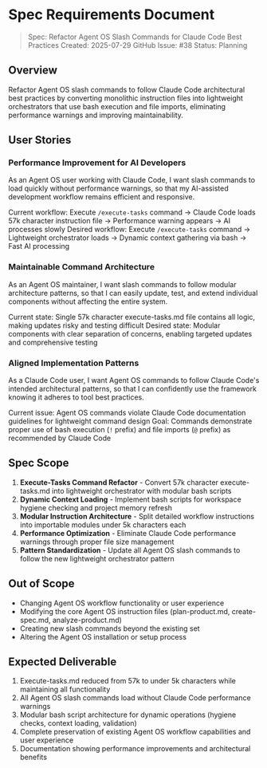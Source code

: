 # Spec Requirements Document

> Spec: Refactor Agent OS Slash Commands for Claude Code Best Practices
> Created: 2025-07-29
> GitHub Issue: #38
> Status: Planning

## Overview

Refactor Agent OS slash commands to follow Claude Code architectural best practices by converting monolithic instruction files into lightweight orchestrators that use bash execution and file imports, eliminating performance warnings and improving maintainability.

## User Stories

### Performance Improvement for AI Developers

As an Agent OS user working with Claude Code, I want slash commands to load quickly without performance warnings, so that my AI-assisted development workflow remains efficient and responsive.

Current workflow: Execute `/execute-tasks` command → Claude Code loads 57k character instruction file → Performance warning appears → AI processes slowly
Desired workflow: Execute `/execute-tasks` command → Lightweight orchestrator loads → Dynamic context gathering via bash → Fast AI processing

### Maintainable Command Architecture

As an Agent OS maintainer, I want slash commands to follow modular architecture patterns, so that I can easily update, test, and extend individual components without affecting the entire system.

Current state: Single 57k character execute-tasks.md file contains all logic, making updates risky and testing difficult
Desired state: Modular components with clear separation of concerns, enabling targeted updates and comprehensive testing

### Aligned Implementation Patterns

As a Claude Code user, I want Agent OS commands to follow Claude Code's intended architectural patterns, so that I can confidently use the framework knowing it adheres to tool best practices.

Current issue: Agent OS commands violate Claude Code documentation guidelines for lightweight command design
Goal: Commands demonstrate proper use of bash execution (`!` prefix) and file imports (`@` prefix) as recommended by Claude Code

## Spec Scope

1. **Execute-Tasks Command Refactor** - Convert 57k character execute-tasks.md into lightweight orchestrator with modular bash scripts
2. **Dynamic Context Loading** - Implement bash scripts for workspace hygiene checking and project memory refresh
3. **Modular Instruction Architecture** - Split detailed workflow instructions into importable modules under 5k characters each
4. **Performance Optimization** - Eliminate Claude Code performance warnings through proper file size management
5. **Pattern Standardization** - Update all Agent OS slash commands to follow the new lightweight orchestrator pattern

## Out of Scope

- Changing Agent OS workflow functionality or user experience
- Modifying the core Agent OS instruction files (plan-product.md, create-spec.md, analyze-product.md)
- Creating new slash commands beyond the existing set
- Altering the Agent OS installation or setup process

## Expected Deliverable

1. Execute-tasks.md reduced from 57k to under 5k characters while maintaining all functionality
2. All Agent OS slash commands load without Claude Code performance warnings
3. Modular bash script architecture for dynamic operations (hygiene checks, context loading, validation)
4. Complete preservation of existing Agent OS workflow capabilities and user experience
5. Documentation showing performance improvements and architectural benefits